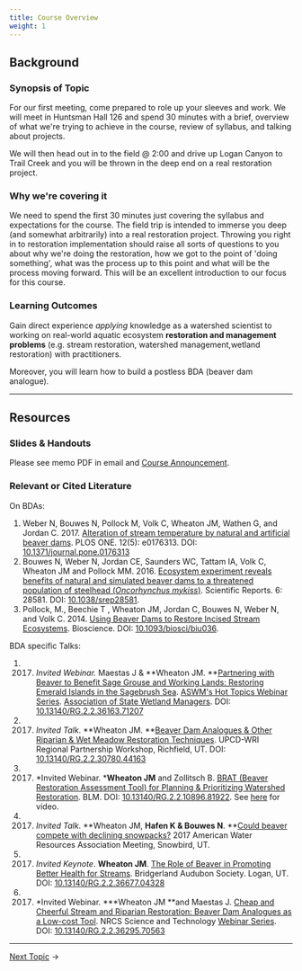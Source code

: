 ```yaml
---
title: Course Overview
weight: 1
---
```


## Background

### Synopsis of Topic
For our first meeting, come prepared to role up your sleeves and work. We will meet in Huntsman Hall 126 and spend 30 minutes with a brief, overview of what we're trying to achieve in the course, review of syllabus, and talking about projects. 

We will then head out in to the field @ 2:00 and drive up Logan Canyon to Trail Creek and you will be thrown in the deep end on a real restoration project.   

### Why we're covering it
We need to spend the first 30 minutes just covering the syllabus and expectations for the course. The field trip is intended to immerse you deep (and somewhat arbitrarily) into a real restoration project. Throwing you right in to restoration implementation should raise all sorts of questions to you about why we're doing the restoration, how we got to the point of 'doing something', what was the process up to this point and what will be the process moving forward. This will be an excellent introduction to our focus for this course.

### Learning Outcomes
Gain direct experience *applying* knowledge as a watershed scientist to working on real-world aquatic ecosystem **restoration and management problems** (e.g. stream restoration, watershed management,wetland restoration) with practitioners. 

Moreover, you will learn how to build a postless BDA (beaver dam analogue).

------
## Resources

### Slides & Handouts
Please see memo PDF in email and [Course Announcement](https://usu.instructure.com/courses/468472/discussion_topics/1534027).

### Relevant or Cited Literature

On BDAs:

1. Weber N, Bouwes N, Pollock M, Volk C,  Wheaton JM, Wathen G, and Jordan C. 2017. [Alteration of stream temperature by natural and artificial beaver dams](https://www.researchgate.net/publication/316995139_Alteration_of_stream_temperature_by_natural_and_artificial_beaver_dams). PLOS ONE. 12(5): e0176313. DOI: [10.1371/journal.pone.0176313](http://dx.doi.org/10.1371/journal.pone.0176313)
2. Bouwes N, Weber N, Jordan CE, Saunders WC, Tattam IA, Volk C, Wheaton JM and Pollock MM. 2016. [Ecosystem experiment reveals benefits of natural and simulated beaver dams to a threatened population of steelhead (*Oncorhynchus mykiss*)](http://www.nature.com/articles/srep28581). Scientific Reports. 6: 28581. DOI: [10.1038/srep28581](http://dx.doi.org/10.1038/srep28581).
3. Pollock, M., Beechie T , Wheaton JM, Jordan C,  Bouwes N, Weber N, and Volk C. 2014. [Using Beaver Dams  to Restore Incised Stream Ecosystems](https://www.researchgate.net/publication/261215514_Using_Beaver_Dams_to_Restore_Incised_Stream_Ecosystems). Bioscience. DOI: [10.1093/biosci/biu036](http://dx.doi.org/10.1093/biosci/biu036).

BDA specific  Talks:

1. 2017. *Invited Webinar.* Maestas J & **Wheaton JM. **[Partnering with Beaver to Benefit Sage Grouse and Working Lands: Restoring Emerald Islands in the Sagebrush Sea](https://www.researchgate.net/publication/318707571_Partnering_with_Beaver_to_Benefit_Sage_Grouse_and_Working_Lands_Restoring_Emerald_Islands_in_the_Sagebrush_Sea). [ASWM's Hot Topics Webinar Series](https://www.aswm.org/aswm/aswm-webinarscalls/8386-aswm-hot-topics-webinar-series). [Association of State Wetland Managers](https://www.aswm.org/). DOI: [10.13140/RG.2.2.36163.71207](http://dx.doi.org/10.13140/RG.2.2.36163.71207)
2. 2017. *Invited Talk*. **Wheaton JM.  **[Beaver Dam Analogues & Other Riparian & Wet Meadow Restoration Techniques](https://www.researchgate.net/publication/316858589_Beaver_Dam_Analogues_Other_Riparian_Wet_Meadow_Restoration_Techniques). UPCD-WRI Regional Partnership Workshop, Richfield, UT. DOI: [10.13140/RG.2.2.30780.44163](http://dx.doi.org/10.13140/RG.2.2.30780.44163)
3. 2017. *Invited Webinar. ***Wheaton JM** and Zollitsch B. [BRAT (Beaver Restoration Assessment Tool) for Planning & Prioritizing Watershed Restoration](https://www.researchgate.net/publication/316796241_BRAT_Beaver_Restoration_Assessment_Tool_for_Planning_Prioritizing_Watershed_Restoration). BLM. DOI: [10.13140/RG.2.2.10896.81922](http://dx.doi.org/10.13140/RG.2.2.10896.81922). See [here](https://youtu.be/e28Ix-08PdM) for video. 
4. 2017. *Invited Talk*. **Wheaton JM, **Hafen K & Bouwes N**.  **[Could beaver compete with declining snowpacks?](https://www.researchgate.net/publication/318351273_Could_beaver_compete_with_a_declining_snowpack) 2017 American Water Resources Association Meeting, Snowbird, UT.
5. 2017. *Invited Keynote*. **Wheaton JM**. [The Role of Beaver in Promoting Better Health for Streams](https://www.researchgate.net/publication/316428092_The_Role_of_Beaver_in_Promoting_Better_Health_for_Streams). Bridgerland Audubon Society. Logan, UT. DOI: [10.13140/RG.2.2.36677.04328](http://dx.doi.org/10.13140/RG.2.2.36677.04328)
6. 2017. *Invited Webinar. ***Wheaton JM **and Maestas J. [Cheap and Cheerful Stream and Riparian Restoration: Beaver Dam Analogues as a Low-cost Tool](https://www.researchgate.net/publication/315498006_Cheap_and_Cheerful_Stream_and_Riparian_Restoration_Beaver_Dam_Analogues_as_a_Low-cost_Tool). NRCS Science and Technology [Webinar Series](https://www.researchgate.net/publication/315498006_Cheap_and_Cheerful_Stream_and_Riparian_Restoration_Beaver_Dam_Analogues_as_a_Low-cost_Tool). DOI: [10.13140/RG.2.2.36295.70563](http://dx.doi.org/10.13140/RG.2.2.36295.70563)

----
[Next Topic](2_Assessing_Condition) →